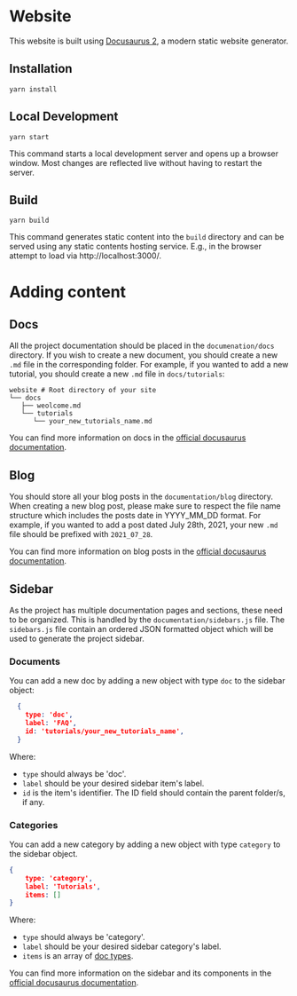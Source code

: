# Website

This website is built using [Docusaurus 2](https://docusaurus.io/), a modern static website generator.

## Installation

```console
yarn install
```

## Local Development

```console
yarn start
```

This command starts a local development server and opens up a browser window. Most changes are reflected live without having to restart the server.

## Build

```console
yarn build
```

This command generates static content into the `build` directory and can be served using any static contents hosting service. E.g., in the browser attempt to load via http://localhost:3000/.

# Adding content

## Docs

All the project documentation should be placed in the `documenation/docs` directory. If you wish to create a new document, you should create a new `.md` file in the corresponding folder.  For example, if you wanted to add a new tutorial, you should create a new `.md` file in `docs/tutorials`:

```
website # Root directory of your site
└── docs
   ├── weolcome.md
   └── tutorials
      └── your_new_tutorials_name.md
```

You can find more information on docs in the [official docusaurus documentation](https://docusaurus.io/docs/docs-introduction).

## Blog

You should store all your blog posts in the `documentation/blog` directory.  When creating a new blog post, please make sure to respect the file name structure which includes the posts date in YYYY_MM_DD format.  For example, if you wanted to add a post dated July 28th, 2021, your new `.md` file should be prefixed with `2021_07_28`. 

You can find more information on blog posts in the [official docusaurus documentation](https://docusaurus.io/docs/blog).

## Sidebar

As the project has multiple documentation pages and sections, these need to be organized.  This is handled by the `documentation/sidebars.js` file. The `sidebars.js` file contain an ordered JSON formatted object which will be used to generate the project sidebar.  

### Documents

You can add a new doc by adding a new object with type `doc` to the sidebar object:

```json
  {
    type: 'doc',
    label: 'FAQ',
    id: 'tutorials/your_new_tutorials_name',
  }
```
Where:

* `type` should always be 'doc'. 
* `label` should be your desired sidebar item's label.
* `id` is the item's identifier.  The ID field should contain the parent folder/s, if any.

### Categories

You can add a new category by adding a new object with type `category` to the sidebar object. 

```json
{
    type: 'category',
    label: 'Tutorials',
    items: []
}
```

Where:

* `type` should always be 'category'. 
* `label` should be your desired sidebar category's label.
* `items` is an array of [doc types](#documents).

You can find more information on the sidebar and its components in the [official docusaurus documentation](https://docusaurus.io/docs/sidebar).

